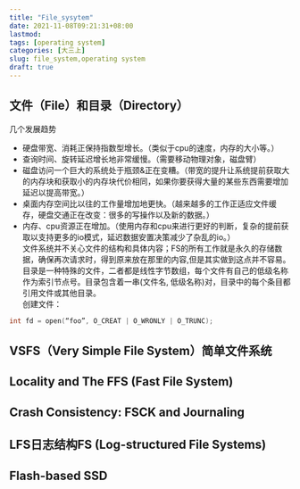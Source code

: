 ```yaml
---
title: "File_sysytem"
date: 2021-11-08T09:21:31+08:00
lastmod:
tags: [operating system]
categories: [大三上]
slug: file_system,operating system
draft: true
---
```

## 文件（File）和目录（Directory）
几个发展趋势

 * 硬盘带宽、消耗正保持指数型增长。（类似于cpu的速度，内存的大小等。）    
 * 查询时间、旋转延迟增长地非常缓慢。（需要移动物理对象，磁盘臂）    
 * 磁盘访问一个巨大的系统处于瓶颈&正在变糟。（带宽的提升让系统提前获取大的内存块和获取小的内存块代价相同，如果你要获得大量的某些东西需要增加延迟以提高带宽。）     
 * 桌面内存空间比以往的工作量增加地更快。（越来越多的工作正适应文件缓存，硬盘交通正在改变：很多的写操作以及新的数据。）    
 * 内存、cpu资源正在增加。（使用内存和cpu来进行更好的判断，复杂的提前获取以支持更多的io模式，延迟数据安置决策减少了杂乱的io。）   
 文件系统并不关心文件的结构和具体内容；FS的所有工作就是永久的存储数据，确保再次请求时，得到原来放在那里的内容,但是其实做到这点并不容易。    
 目录是一种特殊的文件，二者都是线性字节数组，每个文件有自己的低级名称作为索引节点号。目录包含着一串(文件名, 低级名称)对，目录中的每个条目都引用文件或其他目录。   
 创建文件：   
 ```c
 int fd = open(“foo”, O_CREAT | O_WRONLY | O_TRUNC);
 ```
## VSFS（Very Simple File System）简单文件系统
## Locality and The FFS (Fast File System)
## Crash Consistency: FSCK and Journaling
## LFS日志结构FS (Log-structured File Systems)
## Flash-based SSD
